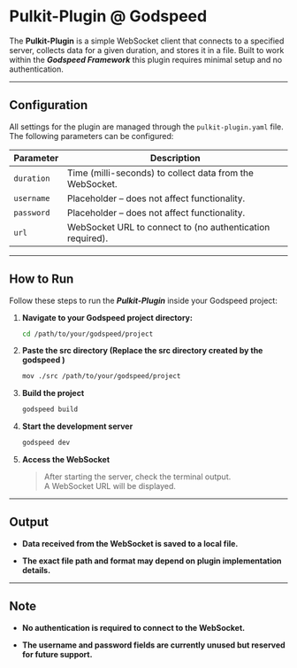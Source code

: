 #  Pulkit-Plugin @ Godspeed

The **Pulkit-Plugin** is a simple WebSocket client that connects to a specified server, collects data for a given duration, and stores it in a file. Built to work within the **_Godspeed Framework_** this plugin requires minimal setup and no authentication.

---

##  Configuration

All settings for the plugin are managed through the `pulkit-plugin.yaml` file. The following parameters can be configured:

| Parameter   | Description                                                |
|-------------|------------------------------------------------------------|
| `duration`  | Time (milli-seconds) to collect data from the WebSocket.     |
| `username`  | Placeholder – does not affect functionality.              |
| `password`  | Placeholder – does not affect functionality.              |
| `url`       | WebSocket URL to connect to (no authentication required). |

---

##  How to Run

Follow these steps to run the **_Pulkit-Plugin_** inside your Godspeed project:

1. **Navigate to your Godspeed project directory:**

   ```bash
   cd /path/to/your/godspeed/project
   ```
2. **Paste the src directory (Replace the src directory created by the godspeed )**
   ```bash
   mov ./src /path/to/your/godspeed/project
   ```
3. **Build the project**
    ```bash
    godspeed build
    ```
4. **Start the development server**
    ```bash
    godspeed dev
    ```
5. **Access the WebSocket**
    > After starting the server, check the terminal output.  
    > A WebSocket URL will be displayed.

---
## Output
* __Data received from the WebSocket is saved to a local file.__  

* __The exact file path and format may depend on plugin implementation details.__

---
## Note

* __No authentication is required to connect to the WebSocket.__

* __The username and password fields are currently unused but reserved for future support.__

